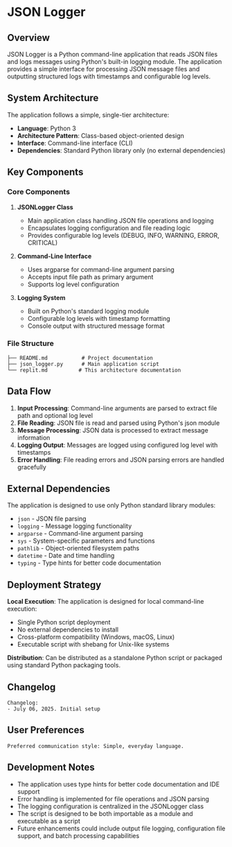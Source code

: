 # JSON Logger

## Overview

JSON Logger is a Python command-line application that reads JSON files and logs messages using Python's built-in logging module. The application provides a simple interface for processing JSON message files and outputting structured logs with timestamps and configurable log levels.

## System Architecture

The application follows a simple, single-tier architecture:

- **Language**: Python 3
- **Architecture Pattern**: Class-based object-oriented design
- **Interface**: Command-line interface (CLI)
- **Dependencies**: Standard Python library only (no external dependencies)

## Key Components

### Core Components

1. **JSONLogger Class**
   - Main application class handling JSON file operations and logging
   - Encapsulates logging configuration and file reading logic
   - Provides configurable log levels (DEBUG, INFO, WARNING, ERROR, CRITICAL)

2. **Command-Line Interface**
   - Uses argparse for command-line argument parsing
   - Accepts input file path as primary argument
   - Supports log level configuration

3. **Logging System**
   - Built on Python's standard logging module
   - Configurable log levels with timestamp formatting
   - Console output with structured message format

### File Structure

```
├── README.md           # Project documentation
├── json_logger.py      # Main application script
└── replit.md          # This architecture documentation
```

## Data Flow

1. **Input Processing**: Command-line arguments are parsed to extract file path and optional log level
2. **File Reading**: JSON file is read and parsed using Python's json module
3. **Message Processing**: JSON data is processed to extract message information
4. **Logging Output**: Messages are logged using configured log level with timestamps
5. **Error Handling**: File reading errors and JSON parsing errors are handled gracefully

## External Dependencies

The application is designed to use only Python standard library modules:

- `json` - JSON file parsing
- `logging` - Message logging functionality
- `argparse` - Command-line argument parsing
- `sys` - System-specific parameters and functions
- `pathlib` - Object-oriented filesystem paths
- `datetime` - Date and time handling
- `typing` - Type hints for better code documentation

## Deployment Strategy

**Local Execution**: The application is designed for local command-line execution:
- Single Python script deployment
- No external dependencies to install
- Cross-platform compatibility (Windows, macOS, Linux)
- Executable script with shebang for Unix-like systems

**Distribution**: Can be distributed as a standalone Python script or packaged using standard Python packaging tools.

## Changelog

```
Changelog:
- July 06, 2025. Initial setup
```

## User Preferences

```
Preferred communication style: Simple, everyday language.
```

## Development Notes

- The application uses type hints for better code documentation and IDE support
- Error handling is implemented for file operations and JSON parsing
- The logging configuration is centralized in the JSONLogger class
- The script is designed to be both importable as a module and executable as a script
- Future enhancements could include output file logging, configuration file support, and batch processing capabilities